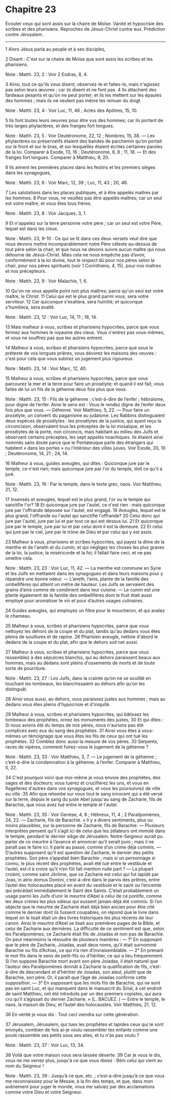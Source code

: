 # Chapitre 23

Ecouter ceux qui sont assis sur la chaire de Moïse.
Vanité et hypocrisie des scribes et des pharisiens.
Reproches de Jésus-Christ contre eux.
Prédiction contre Jérusalem.

***

1 Alors Jésus parla au peuple et à ses disciples,


2 Disant : C'est sur la chaire de Moïse que sont assis les scribes et les pharisiens.

<span class="bible-note">Note : </span> Matth. 23, 2 : Voir 2 Esdras, 8, 4.

3 Ainsi, tout ce qu'ils vous disent, observez-le et faites-le, mais n'agissez pas selon leurs œuvres ; car ils disent et ne font pas. 4 Ils attachent des fardeaux pesants et qu'on ne peut porter; et ils les mettent sur les épaules des hommes ; mais ils ne veulent pas même les remuer du doigt.

<span class="bible-note">Note : </span> Matth. 23, 4 : Voir Luc, 11, 46 ; Actes des Apôtres, 15, 10.

5 Ils font toutes leurs oeuvres pour être vus des hommes; car ils portent de très larges phylactères, et des franges fort longues.

<span class="bible-note">Note : </span> Matth. 23, 5 : Voir Deutéronome, 22, 12 ; Nombres, 15, 38. ― Les phylactères ou préservatifs étaient des bandes de parchemin qu’on portait sur le front et sur le bras, et sur lesquelles étaient écrites certaines paroles de la loi. Comparer à Exode, 13, 16 ; Deutéronome, 6, 8 ; 11, 18. ― Et des franges fort longues. Comparer à Matthieu, 9, 20.

6 Ils aiment les premières places dans les festins et les premiers sièges dans les synagogues,

<span class="bible-note">Note : </span> Matth. 23, 6 : Voir Marc, 12, 39 ; Luc, 11, 43 ; 20, 46.

7 Les salutations dans les places publiques, et à être appelés maîtres par les hommes. 8 Pour vous, ne veuillez pas être appelés maîtres; car un seul est votre maître, et vous êtes tous frères.

<span class="bible-note">Note : </span> Matth. 23, 8 : Voir Jacques, 3, 1.

9 Et n'appelez sur la terre personne votre père ; car un seul est votre Père, lequel est dans les cieux.

<span class="bible-note">Note : </span> Matth. 23, 9-10 : Ce qui se lit dans ces deux versets veut dire que nous devons mettre incomparablement notre Père céleste au-dessus de tout père selon la chair, et que nous ne devons suivre aucun maître qui nous détourne de Jésus-Christ. Mais cela ne nous empêche pas d’avoir, conformément à la loi divine, tout le respect dû pour nos pères selon la chair, pour nos pères spirituels (voir 1 Corinthiens, 4, 15), pour nos maîtres et nos précepteurs.

<span class="bible-note">Note : </span> Matth. 23, 9 : Voir Malachie, 1, 6.

10 Qu'on ne vous appelle point non plus maîtres; parce qu'un seul est votre maître, le Christ. 11 Celui qui est le plus grand parmi vous, sera votre serviteur. 12 Car quiconque s'exaltera, sera humilié; et quiconque s'humiliera, sera exalté.

<span class="bible-note">Note : </span> Matth. 23, 12 : Voir Luc, 14, 11 ; 18, 14.


13 Mais malheur à vous, scribes et pharisiens hypocrites, parce que vous fermez aux hommes le royaume des cieux. Vous n'entrez pas vous-mêmes, et vous ne souffrez pas que les autres entrent.


14 Malheur à vous, scribes et pharisiens hypocrites, parce que sous le prétexte de vos longues prières, vous dévorez les maisons des veuves : c'est pour cela que vous subirez un jugement plus rigoureux.

<span class="bible-note">Note : </span> Matth. 23, 14 : Voir Marc, 12, 40.


15 Malheur à vous, scribes et pharisiens hypocrites, parce que vous parcourez la mer et la terre pour faire un prosélyte; et quand il est fait, vous faites de lui un fils de la géhenne deux fois plus que vous.

<span class="bible-note">Note : </span> Matth. 23, 15 : Fils de la géhenne ; c’est-à-dire de l’enfer ; hébraïsme, pour digne de l’enfer. Ainsi le sens est : Vous le rendez digne de l’enfer deux fois plus que vous. ― Géhenne. Voir Matthieu, 5, 22. ― Pour faire un prosélyte, un converti du paganisme au judaïsme. Les Rabbins distinguaient deux espèces de prosélytes : les prosélytes de la justice, qui ayant reçu la circoncision, observaient tous les préceptes de la loi mosaïque, et les prosélytes de la porte, non circoncis, mais habitant au milieu des Juifs et observant certains préceptes, les sept appelés noachiques. Ils étaient ainsi nommés sans doute parce que le Pentateuque parle des étrangers qui habitent « dans les portes » ou l’intérieur des villes juives. Voir Exode, 20, 10 ; Deutéronome, 14, 21 ; 24, 14.


16 Malheur à vous, guides aveugles, qui dites : Quiconque jure par le temple, ce n'est rien; mais quiconque jure par l'or du temple, doit ce qu'il a juré.

<span class="bible-note">Note : </span> Matth. 23, 16 : Par le temple, dans le texte grec, naos. Voir Matthieu, 21, 12.

17 Insensés et aveugles, lequel est le plus grand, l'or ou le temple qui sanctifie l'or? 18 Et quiconque jure par l'autel, ce n'est rien : mais quiconque jure par l'offrande déposée sur l'autel, est engagé. 19 Aveugles, lequel est le plus grand, l'offrande ou l'autel qui sanctifie l'offrande? 20 Celui donc qui jure par l'autel, jure par lui et par tout ce qui est dessus lui. 21 Et quiconque jure par le temple, jure par lui et par celui dont il est la demeure. 22 Et celui qui jure par le ciel, jure par le trône de Dieu et par celui qui y est assis.


23 Malheur à vous, pharisiens et scribes hypocrites, qui payez la dîme de la menthe et de l'aneth et du cumin, et qui négligez les choses les plus graves de la loi, la justice, la miséricorde et la foi; il fallait faire ceci, et ne pas omettre cela.

<span class="bible-note">Note : </span> Matth. 23, 23 : Voir Luc, 11, 42. ― La menthe est commune en Syrie et les Juifs en mettaient dans les synagogues et dans leurs maisons pour y répandre une bonne odeur. ― L’aneth, l’anis, plante de la famille des ombellifères qui atteint un mètre de hauteur. Les Juifs se servaient des grains d’anis comme de condiment dans leur cuisine. ― Le cumin est une plante également de la famille des ombellifères dont le fruit était aussi employé pour aromatiser le vin et pour d’autres usages culinaires.

24 Guides aveugles, qui employez un filtre pour le moucheron, et qui avalez le chameau.


25 Malheur à vous, scribes et pharisiens hypocrites, parce que vous nettoyez les dehors de la coupe et du plat, tandis qu'au dedans vous êtes pleins de souillures et de rapine. 26 Pharisien aveugle, nettoie d'abord le dedans de la coupe et du plat, afin que le dehors soit net aussi.


27 Malheur à vous, scribes et pharisiens hypocrites, parce que vous ressemblez à des sépulcres blanchis, qui au dehors paraissent beaux aux hommes, mais au dedans sont pleins d'ossements de morts et de toute sorte de pourriture.

<span class="bible-note">Note : </span> Matth. 23, 27 : Les Juifs, dans la crainte qu’on ne se souillât en touchant les tombeaux, les blanchissaient au dehors afin qu’on les distinguât.

28 Ainsi vous aussi, au dehors, vous paraissez justes aux hommes ; mais au dedans vous êtes pleins d'hypocrisie et d'iniquité.


29 Malheur à vous, scribes et pharisiens hypocrites, qui bâtissez les tombeaux des prophètes, ornez les monuments des justes, 30 Et qui dites : Si nous avions été du temps de nos pères, nous n'aurions pas été complices avec eux du sang des prophètes. 31 Ainsi vous êtes à vous-mêmes un témoignage que vous êtes les fils de ceux qui ont tué les prophètes. 32 Comblez donc aussi la mesure de vos pères. 33 Serpents, races de vipères, comment fuirez-vous le jugement de la géhenne ?

<span class="bible-note">Note : </span> Matth. 23, 33 : Voir Matthieu, 3, 7. ― Le jugement de la géhenne ; c’est-à-dire la condamnation à la géhenne, à l’enfer. Comparer à Matthieu, 5, 22.

34 C'est pourquoi voici que moi-même je vous envoie des prophètes, des sages et des docteurs; vous tuerez et crucifierez les uns, et vous en flagellerez d'autres dans vos synagogues, et vous les poursuivrez de ville eu ville :35 Afin que retombe sur vous tout le sang innocent qui a été versé sur la terre, depuis le sang du juste Abel jusqu'au sang de Zacharie, fils de Barachie, que vous avez tué entre le temple et l'autel.

<span class="bible-note">Note : </span> Matth. 23, 35 : Voir Genèse, 4, 8 ; Hébreux, 11, 4 ; 2 Paralipomènes, 24, 22. ― Zacharie, fils de Barachie. « Il y a divers sentiments, plus ou moins plausibles, sur la personne de Zacharie, fils de Barachie. ― Plusieurs interprètes pensent qu’il s’agit ici de celui que les zélateurs ont immolé dans le temple, pendant le dernier siège de Jérusalem. Notre-Seigneur aurait pu parler de ce meurtre à l’avance et annoncer qu’il serait puni ; mais il ne paraît pas le faire ici. Il parle au passé, comme d’un crime déjà commis. ― D’autres supposent qu’il est question de Zacharie, le dernier des petits prophètes. Son père s’appelait bien Barachie ; mais si un personnage si connu, le plus récent des prophètes, avait été tué entre le vestibule et l’autel, est-il à croire qu’il n’en fût fait mention nulle part ? ― La plupart croient, comme saint Jérôme, que ce Zacharie est celui qui fut lapidé par Joas, in atrio domus Domini, c’est-à-dire dans le parvis des prêtres, entre l’autel des holocaustes placé en avant du
vestibule et le saint ou l’enceinte qui précédait immédiatement le Saint des Saints. C’était probablement un usage parmi les Juifs d’unir le meurtre d’Abel à celui de ce pontife, comme les deux crimes les plus odieux qui eussent jamais déjà été commis. Si l’on objecte que le meurtre de Zacharie était déjà bien ancien pour être cité comme le dernier dont ils fussent coupables, on répond que le livre dans lequel on le lisait était un des livres historiques les plus récents de leur canon. Ainsi le meurtre d’Abel se lisait aux premières pages de la Bible, et celui de Zacharie aux dernières. La difficulté de ce sentiment est que, selon les Paralipomènes, ce Zacharie était fils de Joiadas et non pas de Barachie. On peut néanmoins la résoudre de plusieurs manières : ― 1° En supposant que le père de Zacharie, Joiadas, avait deux noms, qu’il était surnommé Barachie ou fils d’Achias, ce qui n’a rien d’invraisemblable. ― 2° En prenant le mot fils dans le sens de petit-fils ou d’héritier, ce qui a lieu fréquemment. Si
l’on suppose Barachie mort avant son père Joiadas, il était naturel que l’auteur des Paralipomènes donnât à Zacharie la qualification de fils, c’est-à-dire de descendant et d’héritier de Joiadas, son aïeul, plutôt que de Barachie, son père. Or, il paraît que l’âge de Joiadas confirme cette supposition. ― 3° En supposant que les mots fils de Barachie, qui ne sont pas en saint Luc, et qui manquent dans le manuscrit du Sinaï, à cet endroit de saint Matthieu, ont été introduits par un des premiers copistes, qui aura cru qu’il s’agissait du dernier Zacharie. » (L. BACUEZ. ) ― Entre le temple, le naos, la maison de Dieu, et l’autel des holocaustes. Voir Matthieu, 21, 12.

36 En vérité je vous dis : Tout ceci viendra sur cette génération.


37 Jérusalem, Jérusalem, qui tues les prophètes et lapides ceux qui te sont envoyés, combien de fois ai-je voulu rassembler tes enfants comme une poule rassemble ses petits sous ses ailes, et tu n'as pas voulu ?

<span class="bible-note">Note : </span> Matth. 23, 37 : Voir Luc, 13, 34.

38 Voilà que votre maison vous sera laissée déserte. 39 Car je vous le dis, vous ne me verrez plus, jusqu'à ce que vous disiez : Béni celui qui vient au nom du Seigneur !

<span class="bible-note">Note : </span> Matth. 23, 39 : Jusqu’à ce que, etc. ; c’est-à-dire jusqu’à ce que vous me reconnaissiez pour le Messie, à la fin des temps, et que, dans mon avènement pour juger le monde, vous me saluiez par des acclamations comme votre Dieu et votre Seigneur.

